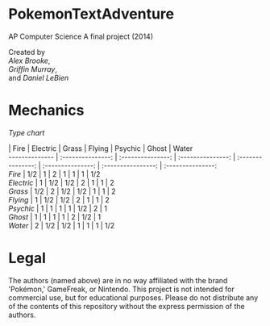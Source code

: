 PokemonTextAdventure
====================

AP Computer Science A final project (2014)  
  
Created by  
_Alex Brooke_,  
_Griffin Murray_,  
and _Daniel LeBien_  

Mechanics
=========

_Type chart_  

 
   | Fire | Electric | Grass | Flying | Psychic | Ghost | Water   
 -------------- | :---------------: | :---------------: | :---------------: | :---------------: | :---------------: | :----------------: | :---------------:  
 _Fire_           | 1/2  | 1        | 2     | 1      | 1       | 1     | 1/2     
 _Electric_       | 1    | 1/2      | 1/2   | 2      | 1       | 1     | 2       
 _Grass_          | 1/2  | 2        | 1/2   | 1/2    | 1       | 1     | 2       
 _Flying_         | 1    | 1/2      | 1/2   | 2      | 1       | 1     | 2       
 _Psychic_        | 1    | 1        | 1     | 1      | 1/2     | 2     | 1       
 _Ghost_          | 1    | 1        | 1     | 1      | 2       | 1/2   | 1       
 _Water_          | 2    | 1/2      | 1/2   | 1      | 1       | 1     | 1/2     



Legal
=====
The authors (named above) are in no way affiliated with the brand 'Pokémon,' GameFreak, or Nintendo. This project is not intended for commercial use, but for educational purposes. Please do not distribute any of the contents of this repository without the express permission of the authors. 

